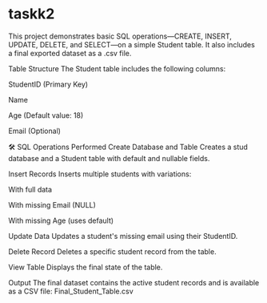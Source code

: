 # taskk2
This project demonstrates basic SQL operations—CREATE, INSERT, UPDATE, DELETE, and SELECT—on a simple Student table. It also includes a final exported dataset as a .csv file.

Table Structure
The Student table includes the following columns:

StudentID (Primary Key)

Name

Age (Default value: 18)

Email (Optional)

🛠 SQL Operations Performed
Create Database and Table
Creates a stud database and a Student table with default and nullable fields.

Insert Records
Inserts multiple students with variations:

With full data

With missing Email (NULL)

With missing Age (uses default)

Update Data
Updates a student's missing email using their StudentID.

Delete Record
Deletes a specific student record from the table.

View Table
Displays the final state of the table.

Output
The final dataset contains the active student records and is available as a CSV file:
Final_Student_Table.csv
